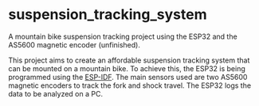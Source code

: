 # suspension_tracking_system
A mountain bike suspension tracking project using the ESP32 and the AS5600 magnetic encoder (unfinished).

This project aims to create an affordable suspension tracking system that can be mounted on a mountain bike. To achieve this, the ESP32 is being programmed using the [ESP-IDF](https://github.com/espressif/esp-idf). The main sensors used are two AS5600 magnetic encoders to track the fork and shock travel. The ESP32 logs the data to be analyzed on a PC.

